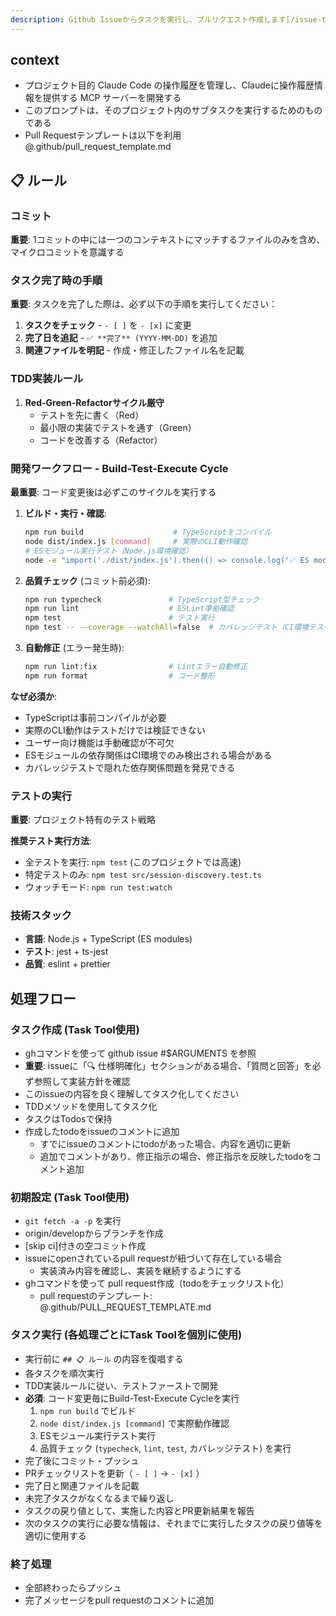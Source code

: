 ```yaml
---
description: Github Issueからタスクを実行し、プルリクエスト作成します[/issue-task-run xxx]
---
```


## context

- プロジェクト目的
  Claude Code の操作履歴を管理し、Claudeに操作履歴情報を提供する MCP サーバーを開発する
- このプロンプトは、そのプロジェクト内のサブタスクを実行するためのものである
- Pull Requestテンプレートは以下を利用
  @.github/pull_request_template.md

## 📋 ルール

### コミット

**重要**: 1コミットの中には一つのコンテキストにマッチするファイルのみを含め、マイクロコミットを意識する

### タスク完了時の手順

**重要**: タスクを完了した際は、必ず以下の手順を実行してください：

1. **タスクをチェック** - `- [ ]` を `- [x]` に変更
2. **完了日を追記** - `✅ **完了** (YYYY-MM-DD)` を追加
3. **関連ファイルを明記** - 作成・修正したファイル名を記載

### TDD実装ルール

1. **Red-Green-Refactorサイクル厳守**
   - テストを先に書く（Red）
   - 最小限の実装でテストを通す（Green）
   - コードを改善する（Refactor）

### 開発ワークフロー - Build-Test-Execute Cycle

**最重要**: コード変更後は必ずこのサイクルを実行する

1. **ビルド・実行・確認**:
   ```bash
   npm run build                    # TypeScriptをコンパイル
   node dist/index.js [command]     # 実際のCLI動作確認
   # ESモジュール実行テスト（Node.js環境確認）
   node -e "import('./dist/index.js').then(() => console.log('✅ ES module import OK')).catch(err => { console.error('❌ ES module error:', err.message); process.exit(1); })"
   ```

2. **品質チェック** (コミット前必須):
   ```bash
   npm run typecheck               # TypeScript型チェック
   npm run lint                    # ESLint準拠確認
   npm test                        # テスト実行
   npm test -- --coverage --watchAll=false  # カバレッジテスト（CI環境テスト）
   ```

3. **自動修正** (エラー発生時):
   ```bash
   npm run lint:fix                # Lintエラー自動修正
   npm run format                  # コード整形
   ```

**なぜ必須か**:
- TypeScriptは事前コンパイルが必要
- 実際のCLI動作はテストだけでは検証できない
- ユーザー向け機能は手動確認が不可欠
- ESモジュールの依存関係はCI環境でのみ検出される場合がある
- カバレッジテストで隠れた依存関係問題を発見できる

### テストの実行

**重要**: プロジェクト特有のテスト戦略

**推奨テスト実行方法**:
- 全テストを実行: `npm test` (このプロジェクトでは高速)
- 特定テストのみ: `npm test src/session-discovery.test.ts`
- ウォッチモード: `npm run test:watch`

### 技術スタック
- **言語**: Node.js + TypeScript (ES modules)
- **テスト**: jest + ts-jest
- **品質**: eslint + prettier

## 処理フロー

### タスク作成 (Task Tool使用)
- ghコマンドを使って github issue #$ARGUMENTS を参照
- **重要**: issueに「🔍 仕様明確化」セクションがある場合、「質問と回答」を必ず参照して実装方針を確認
- このissueの内容を良く理解してタスク化してください
- TDDメソッドを使用してタスク化
- タスクはTodosで保持
- 作成したtodoをissueのコメントに追加
  - すでにissueのコメントにtodoがあった場合、内容を適切に更新
  - 追加でコメントがあり、修正指示の場合、修正指示を反映したtodoをコメント追加

### 初期設定 (Task Tool使用)
- `git fetch -a -p` を実行
- origin/developからブランチを作成
- [skip ci]付きの空コミット作成
- issueにopenされているpull requestが紐づいて存在している場合
  - 実装済み内容を確認し、実装を継続するようにする
- ghコマンドを使って pull request作成（todoをチェックリスト化）
  - pull requestのテンプレート: @.github/PULL_REQUEST_TEMPLATE.md

### タスク実行 (各処理ごとにTask Toolを個別に使用)
- 実行前に `## 📋 ルール` の内容を復唱する
- 各タスクを順次実行
- TDD実装ルールに従い、テストファーストで開発
- **必須**: コード変更毎にBuild-Test-Execute Cycleを実行
  1. `npm run build` でビルド
  2. `node dist/index.js [command]` で実際動作確認
  3. ESモジュール実行テスト実行
  4. 品質チェック (`typecheck`, `lint`, `test`, カバレッジテスト) を実行
- 完了後にコミット・プッシュ
- PRチェックリストを更新（ `- [ ]` → `- [x]` ）
- 完了日と関連ファイルを記載
- 未完了タスクがなくなるまで繰り返し
- タスクの戻り値として、実施した内容とPR更新結果を報告
- 次のタスクの実行に必要な情報は、それまでに実行したタスクの戻り値等を適切に使用する

### 終了処理
- 全部終わったらプッシュ
- 完了メッセージをpull requestのコメントに追加